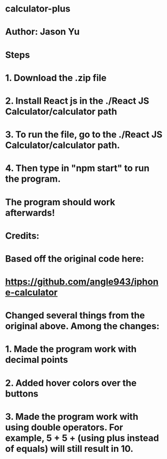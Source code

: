 # calculator-plus
# Author: Jason Yu
# 
# Steps
# 1. Download the .zip file
# 2. Install React js in the ./React JS Calculator/calculator path
# 3. To run the file, go to the ./React JS Calculator/calculator path.
# 4. Then type in "npm start" to run the program.
# The program should work afterwards!
#
# Credits:
# Based off the original code here:
# https://github.com/angle943/iphone-calculator
#
# Changed several things from the original above. Among the changes:
# 1. Made the program work with decimal points
# 2. Added hover colors over the buttons
# 3. Made the program work with using double operators. For example, 5 + 5 + (using plus instead of equals) will still result in 10.
